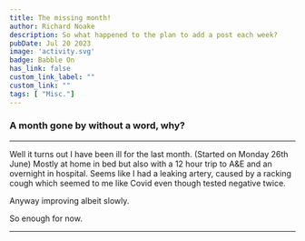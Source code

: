 ```yaml
---
title: The missing month!
author: Richard Noake
description: So what happened to the plan to add a post each week?
pubDate: Jul 20 2023
image: 'activity.svg'
badge: Babble On
has_link: false
custom_link_label: ""
custom_link: ""
tags: [ "Misc."]
---
```


### A month gone by without a word, why?

---
Well it turns out I have been ill for the last month. (Started on Monday 26th June) Mostly at home in bed but also with a 12 hour trip to A&E and an overnight in hospital. Seems like I had a leaking artery, caused by a racking cough which seemed to me like Covid even though tested negative twice.

Anyway improving albeit slowly.

So enough for now.

---
